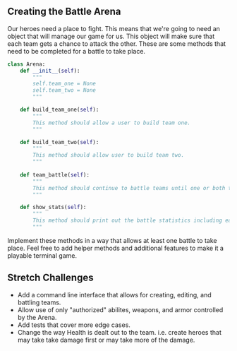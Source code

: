 ## Creating the Battle Arena
Our heroes need a place to fight. This means that we're going to need an object that will manage our game for us. This object will make sure that each team gets a chance to attack the other. These are some methods that need to be completed for a battle to take place.

```python
class Arena:
    def __init__(self):
        """
        self.team_one = None
        self.team_two = None
        """

    def build_team_one(self):
        """
        This method should allow a user to build team one.
        """

    def build_team_two(self):
        """
        This method should allow user to build team two.
        """
    
    def team_battle(self):
        """
        This method should continue to battle teams until one or both teams are dead.
        """

    def show_stats(self):
        """
        This method should print out the battle statistics including each heroes kill/death ratio.
        """
```

Implement these methods in a way that allows at least one battle to take place. Feel free to add helper methods and additional features to make it a playable terminal game.


## Stretch Challenges 
* Add a command line interface that allows for creating, editing, and battling teams.
* Allow use of only "authorized" abilites, weapons, and armor controlled by the Arena.
* Add tests that cover more edge cases.
* Change the way Health is dealt out to the team. i.e. create heroes that may take take damage first or may take more of the damage.

